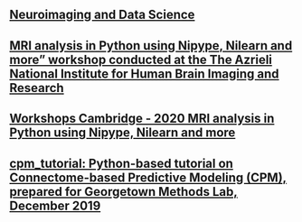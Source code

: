 ## [Neuroimaging and Data Science](https://neuroimaging-data-science.org/root.html)

## [MRI analysis in Python using Nipype, Nilearn and more” workshop conducted at the The Azrieli National Institute for Human Brain Imaging and Research](https://peerherholz.github.io/workshop_weizmann/index.html)

## [Workshops Cambridge - 2020 MRI analysis in Python using Nipype, Nilearn and more](https://github.com/miykael/workshop_pybrain)

## [cpm_tutorial: Python-based tutorial on Connectome-based Predictive Modeling (CPM), prepared for Georgetown Methods Lab, December 2019](https://github.com/esfinn/cpm_tutorial/tree/master)

